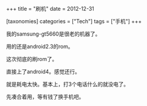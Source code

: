 +++
title = "刷机"
date = 2012-12-31

[taxonomies]
categories = ["Tech"]
tags = ["手机"]
+++

我的samsung-gt5660是很老的机器了。

用的还是android2.3的rom。

这次彻底的刷rom了。

直接上了android4。感觉还行。

就是耗电太快。基本上，打3个电话什么的就没电了。

先凑合着用，等有钱了换手机吧。

